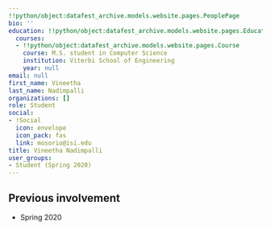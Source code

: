 ```yaml
---
!!python/object:datafest_archive.models.website.pages.PeoplePage
bio: ''
education: !!python/object:datafest_archive.models.website.pages.Education
  courses:
  - !!python/object:datafest_archive.models.website.pages.Course
    course: M.S. student in Computer Science
    institution: Viterbi School of Engineering
    year: null
email: null
first_name: Vineetha
last_name: Nadimpalli
organizations: []
role: Student
social:
- !Social
  icon: envelope
  icon_pack: fas
  link: mosorio@isi.edu
title: Vineetha Nadimpalli
user_groups:
- Student (Spring 2020)
---
```



## Previous involvement

* Spring 2020


